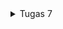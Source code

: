<details>
<summary>Tugas 7</summary>

# Tugas 7

## Apa perbedaan utama antara stateless dan stateful widget dalam konteks pengembangan aplikasi Flutter?
### Stateless Widget:
* Tidak memiliki state yang dapat berubah seiring berjalannya waktu.
* Dibangun sekali dan tidak akan berubah kecuali jika input eksternal berubah (misal, parent widget membangun kembali).
### Stateful Widget:
* Memiliki state yang dapat berubah, dan dapat memicu ulang pembangunan widget.
* Cocok untuk widget yang interaktif dimana data dapat berubah karena interaksi pengguna atau operasi lainnya.

## Sebutkan seluruh widget yang kamu gunakan untuk menyelesaikan tugas ini dan jelaskan fungsinya masing-masing.

1. **MaterialApp**:
    - Widget ini adalah root widget dari seluruh aplikasi Flutter, dan menyediakan tema dan konfigurasi tingkat tinggi lainnya untuk aplikasi.

2. **ThemeData**:
    - Widget ini memungkinkan Anda untuk mendefinisikan tema untuk aplikasi, seperti warna, font, dan styling lainnya.

3. **ColorScheme**:
    - Digunakan dalam `ThemeData` untuk mendefinisikan skema warna untuk tema aplikasi.

4. **MyHomePage**:
    - Widget kustom ini adalah halaman utama dari aplikasi dan diatur sebagai `home` dari `MaterialApp`.

5. **Scaffold**:
    - Menyediakan struktur visual tingkat atas untuk membangun tampilan, seperti AppBar, Drawer, BottomNavigationBar, FloatingActionButton, dan body.

6. **AppBar**:
    - Widget ini menampilkan bar aplikasi di bagian atas layar yang biasanya berisi judul aplikasi.

7. **Text**:
    - Widget ini menampilkan teks dengan style yang dapat disesuaikan.

8. **SingleChildScrollView**:
    - Widget ini memungkinkan kontennya dapat discroll jika konten melebihi ukuran layar.

9. **Padding**:
    - Widget ini menambahkan padding di sekitar child-nya.

10. **Column**:
     - Menyusun child-nya dalam urutan vertikal.

11. **GridView**:
     - Menampilkan child-nya dalam grid 2D yang dapat discroll.

12. **ShopCard**:
     - Widget kustom ini menampilkan card dengan icon, teks, dan warna yang berbeda untuk setiap item.

13. **Material**:
     - Widget ini menambahkan Material Design visual ke widget child-nya.

14. **InkWell**:
     - Widget ini menanggapi sentuhan dan menciptakan efek gelombang tinta saat diketuk.

15. **Container**:
     - Widget ini adalah kotak penyimpanan yang dapat mengandung padding, margin, dan child.

16. **Center**:
     - Widget ini memusatkan child-nya dalam dirinya.

17. **Column** (di dalam `ShopCard`):
     - Sama seperti di atas, menyusun child-nya dalam urutan vertikal.

18. **Icon**:
     - Menampilkan icon grafis.

19. **ScaffoldMessenger**:
     - Widget ini digunakan untuk menampilkan `SnackBar` di bagian bawah layar.

20. **SnackBar**:
     - Menampilkan pesan ringan di bagian bawah layar.

## Jelaskan bagaimana cara kamu mengimplementasikan checklist di atas secara step-by-step (bukan hanya sekadar mengikuti tutorial)
Membuat proyek flutter baru dengan cara `flutter create` lalu di dalam direktori tersebut coba `flutter run` dan saya run di Chrome. 

Menambahkan tombol-tombol tersebut dengan `List<ShopItem>` yang isinya `ShopItem()` untuk setiap tombolnya. 

Memunculkan Snackbar dengan cara menambahkan widget build yang isinya ada ScaffoldMessenger yang berisi content text tersebut ketika diklik (memakai onTap)

Implementasi warna yang berbeda untuk setiap tombolnya dengan cara menambahkan atribut `color` dengan tipe data `Color` di class `ShopItem`, lalu menambahkan color juga di `List<ShopItem>`, lalu mengubah baris color pada widget build sehingga menjadi `item.color`.

</details>